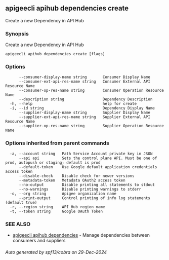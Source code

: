 ## apigeecli apihub dependencies create

Create a new Dependency in API Hub

### Synopsis

Create a new Dependency in API Hub

```
apigeecli apihub dependencies create [flags]
```

### Options

```
      --consumer-display-name string       Consumer Display Name
      --consumer-ext-api-res-name string   Consumer External API Resource Name
      --consumer-op-res-name string        Consumer Operation Resource Name
      --description string                 Dependency Description
  -h, --help                               help for create
  -i, --id string                          Dependency Display Name
      --supplier-display-name string       Supplier Display Name
      --supplier-ext-api-res-name string   Supplier External API Resource Name
      --supplier-op-res-name string        Supplier Operation Resource Name
```

### Options inherited from parent commands

```
  -a, --account string   Path Service Account private key in JSON
      --api api          Sets the control plane API. Must be one of prod, autopush or staging; default is prod
      --default-token    Use Google default application credentials access token
      --disable-check    Disable check for newer versions
      --metadata-token   Metadata OAuth2 access token
      --no-output        Disable printing all statements to stdout
      --no-warnings      Disable printing warnings to stderr
  -o, --org string       Apigee organization name
      --print-output     Control printing of info log statements (default true)
  -r, --region string    API Hub region name
  -t, --token string     Google OAuth Token
```

### SEE ALSO

* [apigeecli apihub dependencies](apigeecli_apihub_dependencies.md)	 - Manage dependencies between consumers and suppliers

###### Auto generated by spf13/cobra on 29-Dec-2024
